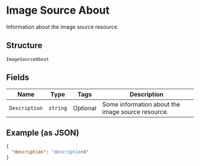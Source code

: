 
# Image Source About

Information about the image source resource.

## Structure

`ImageSourceAbout`

## Fields

| Name | Type | Tags | Description |
|  --- | --- | --- | --- |
| `Description` | `string` | Optional | Some information about the image source resource. |

## Example (as JSON)

```json
{
  "description": "description8"
}
```

